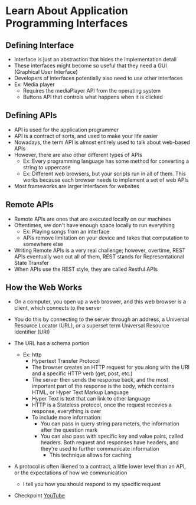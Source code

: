# Learn About Application Programming Interfaces

## Defining Interface

- Interface is just an abstraction that hides the implementation detail
- These interfaces might become so useful that they need a GUI (Graphical User Interface)
- Developers of interfaces potentially also need to use other interfaces
- Ex: Media player
  - Requires the mediaPlayer API from the operating system
  - Buttons API that controls what happens when it is clicked

## Defining APIs

- API is used for the application programmer
- API is a contract of sorts, and used to make your life easier
- Nowadays, the term API is almost entirely used to talk about web-based APIs
- However, there are also other different types of APIs
  - Ex: Every programming language has some method for converting a string to uppercase
  - Ex: Different web browsers, but your scripts run in all of them. This works because each browser needs to implement a set of web APIs
- Most frameworks are larger interfaces for websites

## Remote APIs

- Remote APIs are ones that are executed locally on our machines
- Oftentimes, we don't have enough space locally to run everything
  - Ex: Playing songs from an interface
  - APIs remove limitation on your device and takes that computation to somewhere else
- Writing Remote APIs is a very real challenge; however, overtime, REST APIs eventually won out all of them, REST stands for Representational State Transfer
- When APIs use the REST style, they are called Restful APIs

## How the Web Works

- On a computer, you open up a web broswer, and this web browser is a client, which connects to the server
- You do this by connecting to the server through an address, a Universal Resource Locator (URL), or a superset term Universal Resource Identifier (URI)
- The URL has a schema portion
  - Ex: http
    - Hypertext Transfer Protocol
    - The browser creates an HTTP request for you along with the URI and a specific HTTP verb (get, post, etc.)
    - The server then sends the response back, and the most important part of the response is the body, which contains HTML, or Hyper Text Markup Language
    - Hyper Text is text that can link to other language
    - HTTP is a Stateless protocol, once the request recevies a response, everything is over
    - To include more information:
      - You can pass in query string parameters, the information after the question mark
      - You can also pass with specific key and value pairs, called headers. Both request and responses have headers, and they're used to further communicate information
        - This technique allows for caching
- A protocol is often likened to a contract, a little lower level than an API, or the expectations of how we communication

  - I tell you how you should respond to my specific request

- Checkpoint [YouTube](https://youtu.be/GZvSYJDk-us?t=1323)
